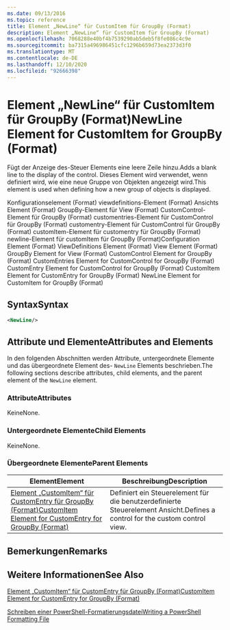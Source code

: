 ```yaml
---
ms.date: 09/13/2016
ms.topic: reference
title: Element „NewLine“ für CustomItem für GroupBy (Format)
description: Element „NewLine“ für CustomItem für GroupBy (Format)
ms.openlocfilehash: 7068288e40bf4b7539290ab5deb5f8fe086c4c9e
ms.sourcegitcommit: ba7315a496986451cfc1296b659d73ea2373d3f0
ms.translationtype: MT
ms.contentlocale: de-DE
ms.lasthandoff: 12/10/2020
ms.locfileid: "92666398"
---
```

# <a name="newline-element-for-customitem-for-groupby-format"></a><span data-ttu-id="8e047-103">Element „NewLine“ für CustomItem für GroupBy (Format)</span><span class="sxs-lookup"><span data-stu-id="8e047-103">NewLine Element for CustomItem for GroupBy (Format)</span></span>

<span data-ttu-id="8e047-104">Fügt der Anzeige des-Steuer Elements eine leere Zeile hinzu.</span><span class="sxs-lookup"><span data-stu-id="8e047-104">Adds a blank line to the display of the control.</span></span> <span data-ttu-id="8e047-105">Dieses Element wird verwendet, wenn definiert wird, wie eine neue Gruppe von Objekten angezeigt wird.</span><span class="sxs-lookup"><span data-stu-id="8e047-105">This element is used when defining how a new group of objects is displayed.</span></span>

<span data-ttu-id="8e047-106">Konfigurationselement (Format) viewdefinitions-Element (Format) Ansichts Element (Format) GroupBy-Element für View (Format) CustomControl-Element für GroupBy (Format) customentries-Element für CustomControl für GroupBy (Format) customentry-Element für CustomControl für GroupBy (Format) customItem-Element für customentry für GroupBy (Format) newline-Element für customItem für GroupBy (Format)</span><span class="sxs-lookup"><span data-stu-id="8e047-106">Configuration Element (Format) ViewDefinitions Element (Format) View Element (Format) GroupBy Element for View (Format) CustomControl Element for GroupBy (Format) CustomEntries Element for CustomControl for GroupBy (Format) CustomEntry Element for CustomControl for GroupBy (Format) CustomItem Element for CustomEntry for GroupBy (Format) NewLine Element for CustomItem for GroupBy (Format)</span></span>

## <a name="syntax"></a><span data-ttu-id="8e047-107">Syntax</span><span class="sxs-lookup"><span data-stu-id="8e047-107">Syntax</span></span>

```xml
<NewLine/>
```

## <a name="attributes-and-elements"></a><span data-ttu-id="8e047-108">Attribute und Elemente</span><span class="sxs-lookup"><span data-stu-id="8e047-108">Attributes and Elements</span></span>

<span data-ttu-id="8e047-109">In den folgenden Abschnitten werden Attribute, untergeordnete Elemente und das übergeordnete Element des- `NewLine` Elements beschrieben.</span><span class="sxs-lookup"><span data-stu-id="8e047-109">The following sections describe attributes, child elements, and the parent element of the `NewLine` element.</span></span>

### <a name="attributes"></a><span data-ttu-id="8e047-110">Attribute</span><span class="sxs-lookup"><span data-stu-id="8e047-110">Attributes</span></span>

<span data-ttu-id="8e047-111">Keine</span><span class="sxs-lookup"><span data-stu-id="8e047-111">None.</span></span>

### <a name="child-elements"></a><span data-ttu-id="8e047-112">Untergeordnete Elemente</span><span class="sxs-lookup"><span data-stu-id="8e047-112">Child Elements</span></span>

<span data-ttu-id="8e047-113">Keine</span><span class="sxs-lookup"><span data-stu-id="8e047-113">None.</span></span>

### <a name="parent-elements"></a><span data-ttu-id="8e047-114">Übergeordnete Elemente</span><span class="sxs-lookup"><span data-stu-id="8e047-114">Parent Elements</span></span>

|<span data-ttu-id="8e047-115">Element</span><span class="sxs-lookup"><span data-stu-id="8e047-115">Element</span></span>|<span data-ttu-id="8e047-116">Beschreibung</span><span class="sxs-lookup"><span data-stu-id="8e047-116">Description</span></span>|
|-------------|-----------------|
|[<span data-ttu-id="8e047-117">Element „CustomItem“ für CustomEntry für GroupBy (Format)</span><span class="sxs-lookup"><span data-stu-id="8e047-117">CustomItem Element for CustomEntry for GroupBy (Format)</span></span>](./customitem-element-for-customentry-for-groupby-format.md)|<span data-ttu-id="8e047-118">Definiert ein Steuerelement für die benutzerdefinierte Steuerelement Ansicht.</span><span class="sxs-lookup"><span data-stu-id="8e047-118">Defines a control for the custom control view.</span></span>|

## <a name="remarks"></a><span data-ttu-id="8e047-119">Bemerkungen</span><span class="sxs-lookup"><span data-stu-id="8e047-119">Remarks</span></span>

## <a name="see-also"></a><span data-ttu-id="8e047-120">Weitere Informationen</span><span class="sxs-lookup"><span data-stu-id="8e047-120">See Also</span></span>

[<span data-ttu-id="8e047-121">Element „CustomItem“ für CustomEntry für GroupBy (Format)</span><span class="sxs-lookup"><span data-stu-id="8e047-121">CustomItem Element for CustomEntry for GroupBy (Format)</span></span>](./customitem-element-for-customentry-for-groupby-format.md)

[<span data-ttu-id="8e047-122">Schreiben einer PowerShell-Formatierungsdatei</span><span class="sxs-lookup"><span data-stu-id="8e047-122">Writing a PowerShell Formatting File</span></span>](./writing-a-powershell-formatting-file.md)
